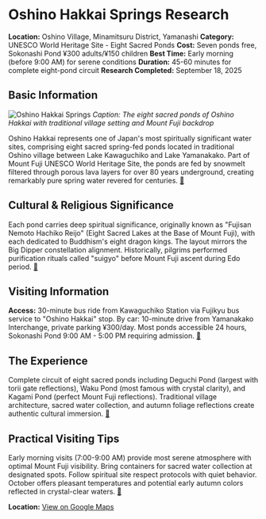 # Oshino Hakkai Springs Research

**Location:** Oshino Village, Minamitsuru District, Yamanashi
**Category:** UNESCO World Heritage Site - Eight Sacred Ponds
**Cost:** Seven ponds free, Sokonashi Pond ¥300 adults/¥150 children
**Best Time:** Early morning (before 9:00 AM) for serene conditions
**Duration:** 45-60 minutes for complete eight-pond circuit
**Research Completed:** September 18, 2025

## Basic Information

![Oshino Hakkai Springs](https://asset.japan.travel/image/upload/v1671447928/yamanashi/Yamanashi_t_id382_1.jpg)
*Caption: The eight sacred ponds of Oshino Hakkai with traditional village setting and Mount Fuji backdrop*

Oshino Hakkai represents one of Japan's most spiritually significant water sites, comprising eight sacred spring-fed ponds located in traditional Oshino village between Lake Kawaguchiko and Lake Yamanakako. Part of Mount Fuji UNESCO World Heritage Site, the ponds are fed by snowmelt filtered through porous lava layers for over 80 years underground, creating remarkably pure spring water revered for centuries. [🔗](https://www.japan.travel/en/spot/1327/)

## Cultural & Religious Significance

Each pond carries deep spiritual significance, originally known as "Fujisan Nemoto Hachiko Reijo" (Eight Sacred Lakes at the Base of Mount Fuji), with each dedicated to Buddhism's eight dragon kings. The layout mirrors the Big Dipper constellation alignment. Historically, pilgrims performed purification rituals called "suigyo" before Mount Fuji ascent during Edo period. [🔗](https://www.gov-online.go.jp/eng/publicity/book/hlj/html/202301/202301_04_en.html)

## Visiting Information

**Access:** 30-minute bus ride from Kawaguchiko Station via Fujikyu bus service to "Oshino Hakkai" stop. By car: 10-minute drive from Yamanakako Interchange, private parking ¥300/day. Most ponds accessible 24 hours, Sokonashi Pond 9:00 AM - 5:00 PM requiring admission. [🔗](https://www.japan-guide.com/e/e6915.html)

## The Experience

Complete circuit of eight sacred ponds including Deguchi Pond (largest with torii gate reflections), Waku Pond (most famous with crystal clarity), and Kagami Pond (perfect Mount Fuji reflections). Traditional village architecture, sacred water collection, and autumn foliage reflections create authentic cultural immersion. [🔗](https://www.wamazing.com/media/article/a-2249/)

## Practical Visiting Tips

Early morning visits (7:00-9:00 AM) provide most serene atmosphere with optimal Mount Fuji visibility. Bring containers for sacred water collection at designated spots. Follow spiritual site respect protocols with quiet behavior. October offers pleasant temperatures and potential early autumn colors reflected in crystal-clear waters. [🔗](https://thesmartlocal.jp/oshino-hakkai/)

**Location:** [View on Google Maps](https://maps.google.com/maps?q=Oshino+Village,+Minamitsuru+District,+Yamanashi,+Japan)